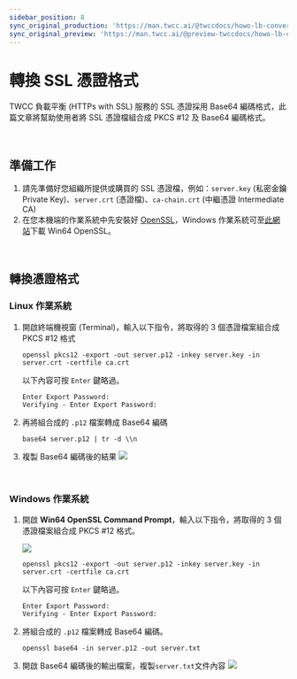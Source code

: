 ```yaml
---
sidebar_position: 8
sync_original_production: 'https://man.twcc.ai/@twccdocs/howo-lb-convert-cert-zh' 
sync_original_preview: 'https://man.twcc.ai/@preview-twccdocs/howo-lb-convert-cert-zh' 
---
```


# 轉換 SSL 憑證格式


TWCC 負載平衡 (HTTPs with SSL) 服務的 SSL 憑證採用 Base64 編碼格式，此篇文章將幫助使用者將 SSL 憑證檔組合成 PKCS #12 及 Base64 編碼格式。

<br/>

## 準備工作

1. 請先準備好您組織所提供或購買的 SSL 憑證檔，例如：`server.key` (私密金鑰 Private Key)、`server.crt` (憑證檔)、`ca-chain.crt` (中繼憑證 Intermediate CA)
2. 在您本機端的作業系統中先安裝好 [OpenSSL](https://www.openssl.org/)，Windows 作業系統可至[此網站](https://slproweb.com/products/Win32OpenSSL.html)下載 Win64 OpenSSL。

<br/>


## 轉換憑證格式

### Linux 作業系統
1. 開啟終端機視窗 (Terminal)，輸入以下指令，將取得的 3 個憑證檔案組合成 PKCS #12 格式
    ```
    openssl pkcs12 -export -out server.p12 -inkey server.key -in server.crt -certfile ca.crt
    ```
    以下內容可按 `Enter` 鍵略過。

    ```
    Enter Export Password:
    Verifying - Enter Export Password:
    ```
    
2. 再將組合成的 `.p12` 檔案轉成 Base64 編碼
    ```
    base64 server.p12 | tr -d \\n 
    ```
3. 複製 Base64 編碼後的結果
![](https://cos.twcc.ai/SYS-MANUAL/uploads/upload_d2645cf8c4d128ffb9a4b5938adf56ef.png)

<br/>


### Windows 作業系統
1. 開啟 **Win64 OpenSSL Command Prompt**，輸入以下指令，將取得的 3 個憑證檔案組合成 PKCS #12 格式。

    ![](https://cos.twcc.ai/SYS-MANUAL/uploads/upload_8b10eb699cd14e6c0a54080d74b428d4.png)

    ```
    openssl pkcs12 -export -out server.p12 -inkey server.key -in server.crt -certfile ca.crt
    ```
    以下內容可按 `Enter` 鍵略過。

    ```
    Enter Export Password:
    Verifying - Enter Export Password:
    ```

    
2. 將組合成的 `.p12` 檔案轉成 Base64 編碼。
    ```
    openssl base64 -in server.p12 -out server.txt
    ```
  
3. 開啟 Base64 編碼後的輸出檔案，複製`server.txt`文件內容
    ![](https://cos.twcc.ai/SYS-MANUAL/uploads/upload_63a0eeb1b5ca73dcda4a085afd55581d.png)